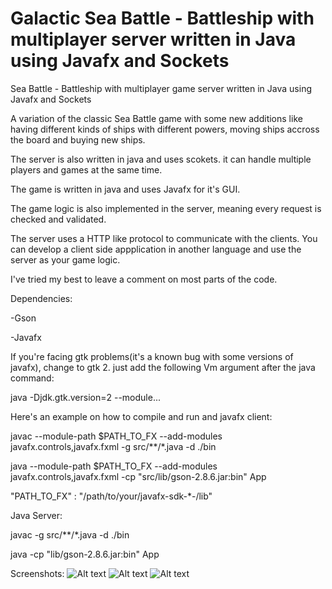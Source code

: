 # Galactic Sea Battle - Battleship with multiplayer server written in Java using Javafx and Sockets

Sea Battle - Battleship with multiplayer game server written in Java using Javafx and Sockets

A variation of the classic Sea Battle game with some new additions like having different kinds of ships with different powers, moving ships accross the board and buying new ships.

The server is also written in java and uses scokets. it can handle multiple players and games at the same time.

The game is written in java and uses Javafx for it's GUI.

The game logic is also implemented in the server, meaning every request is checked and validated.

The server uses a HTTP like protocol to communicate with the clients. You can develop a client side appplication in another language and use the server as your game logic.

I've tried my best to leave a comment on most parts of the code.

Dependencies:

-Gson

-Javafx

If you're facing gtk problems(it's a known bug with some versions of javafx), change to gtk 2. just add the following Vm argument after the java command:

java -Djdk.gtk.version=2 --module...

Here's an example on how to compile and run and javafx client:

javac --module-path $PATH_TO_FX --add-modules javafx.controls,javafx.fxml -g src/**/*.java -d ./bin

java --module-path $PATH_TO_FX --add-modules javafx.controls,javafx.fxml -cp "src/lib/gson-2.8.6.jar:bin" App

"PATH_TO_FX" : "/path/to/your/javafx-sdk-*-/lib"

Java Server:

javac -g src/**/*.java -d ./bin

java -cp "lib/gson-2.8.6.jar:bin" App


Screenshots:
 ![Alt text](/screenshots/1.jpg?raw=true "Main Circuit")
 ![Alt text](/screenshots/2.jpg?raw=true "Sub Circuit")
 ![Alt text](/screenshots/3.jpg?raw=true "Sub Circuit")


